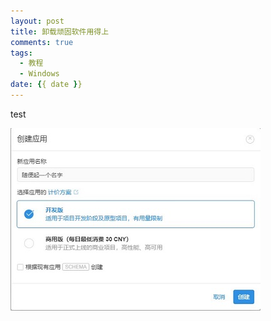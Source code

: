 ```yaml
---
layout: post
title: 卸载顽固软件用得上
comments: true
tags:
  - 教程
  - Windows
date: {{ date }}
---
```

test
<!--more-->
![](\assets\images/200113_1.jpg)